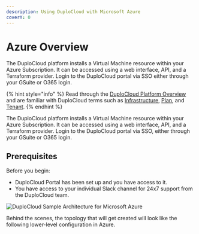 ```yaml
---
description: Using DuploCloud with Microsoft Azure
coverY: 0
---
```


# Azure Overview

The DuploCloud platform installs a Virtual Machine resource within your Azure Subscription. It can be accessed using a web interface, API, and a Terraform provider. Login to the DuploCloud portal via SSO either through your GSuite or O365 login.&#x20;

{% hint style="info" %}
Read through the [DuploCloud Platform Overview](broken-reference) and are familiar with DuploCloud terms such as [Infrastructure](../getting-started/application-focussed-interface/infrastructure.md), [Plan](../getting-started/application-focussed-interface/plan.md), and [Tenant](../getting-started/application-focussed-interface/tenant.md).
{% endhint %}

The DuploCloud platform installs a Virtual Machine resource within your Azure Subscription. It can be accessed using a web interface, API, and a Terraform provider. Login to the DuploCloud portal via SSO, either through your GSuite or O365 login.&#x20;

## Prerequisites

Before you begin:

* DuploCloud Portal has been set up and you have access to it.
* You have access to your individual Slack channel for 24x7 support from the DuploCloud team.

![DuploCloud Sample Architecture for Microsoft Azure](https://files.gitbook.com/v0/b/gitbook-x-prod.appspot.com/o/spaces%2F68cb0s9ce5UIUKWPuYs8%2Fuploads%2FENalQ7CcBZGkVhetVFi1%2Fimage.png?alt=media\&token=ff1c6622-f836-4938-ab0e-a0e36c95ce7e)

Behind the scenes, the topology that will get created will look like the following lower-level configuration in Azure.
